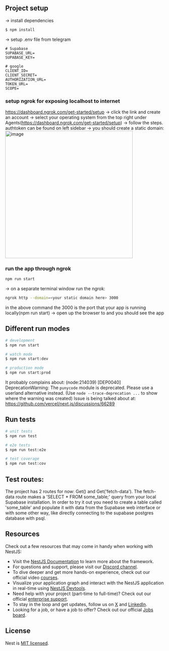 
## Project setup
-> install dependencies
```bash
$ npm install
```
-> setup .env file from telegram
```
# Supabase
SUPABASE_URL=
SUPABASE_KEY=

# google
CLIENT_ID=
CLIENT_SECRET=
AUTHORIZATION_URL=
TOKEN_URL=
SCOPE=
```
### setup ngrok for exposing localhost to internet
https://dashboard.ngrok.com/get-started/setup
-> click the link and create an account
-> select your operating system from the top right under Agents(https://dashboard.ngrok.com/get-started/setup)
-> follow the steps. authtoken can be found on left sidebar
-> you should create a static domain:
<img width="404" alt="image" src="https://github.com/user-attachments/assets/994bcebf-a3e3-44fc-b0fc-f204d536dba4">

### run the app through ngrok
```bash
npm run start
```
-> on a separate terminal window run the ngrok:
```bash
ngrok http --domain=<your static domain here> 3000
```
in the above command the 3000 is the port that your app is running locally(npm run start)
-> open up the browser to <your static url> and you should see the app

## Different run modes
```bash
# development
$ npm run start

# watch mode
$ npm run start:dev

# production mode
$ npm run start:prod
```

It probably complains about:
(node:214039) [DEP0040] DeprecationWarning: The `punycode` module is deprecated. Please use a userland alternative instead.
(Use `node --trace-deprecation ...` to show where the warning was created)
Issue is being talked about at: https://github.com/vercel/next.js/discussions/66289

## Run tests

```bash
# unit tests
$ npm run test

# e2e tests
$ npm run test:e2e

# test coverage
$ npm run test:cov
```

## Test routes:
The project has 2 routes for now: Get() and Get('fetch-data'). The fetch-data route makes a 'SELECT * FROM some_table;' query from your local Supabase installation. In order to try it out you need to create a table called 'some_table' and populate it with data from the Supabase web interface or with some other way, like directly connecting to the supabase postgres database with psql.

## Resources

Check out a few resources that may come in handy when working with NestJS:

- Visit the [NestJS Documentation](https://docs.nestjs.com) to learn more about the framework.
- For questions and support, please visit our [Discord channel](https://discord.gg/G7Qnnhy).
- To dive deeper and get more hands-on experience, check out our official video [courses](https://courses.nestjs.com/).
- Visualize your application graph and interact with the NestJS application in real-time using [NestJS Devtools](https://devtools.nestjs.com).
- Need help with your project (part-time to full-time)? Check out our official [enterprise support](https://enterprise.nestjs.com).
- To stay in the loop and get updates, follow us on [X](https://x.com/nestframework) and [LinkedIn](https://linkedin.com/company/nestjs).
- Looking for a job, or have a job to offer? Check out our official [Jobs board](https://jobs.nestjs.com).


## License

Nest is [MIT licensed](https://github.com/nestjs/nest/blob/master/LICENSE).

